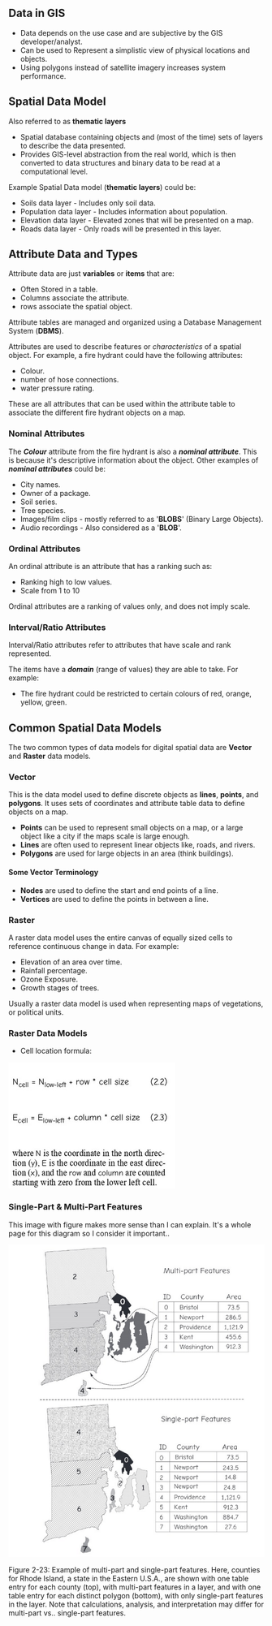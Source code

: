 
## Data in GIS

- Data depends on the use case and are subjective by the GIS developer/analyst.
- Can be used to Represent a simplistic  view of physical locations and objects.
- Using polygons instead of satellite imagery increases system performance.


## Spatial Data Model

Also referred to as **thematic layers**

- Spatial database containing objects and (most of the time) sets of layers to describe the data presented.
- Provides GIS-level abstraction from the real world, which is then converted to data structures and binary data to be read at a computational level.

Example Spatial Data model (**thematic layers**) could be:

- Soils data layer - Includes only soil data.
- Population data layer - Includes information about population.
- Elevation data layer - Elevated zones that will be presented on a map.
- Roads data layer - Only roads will be presented in this layer.



## Attribute Data and Types


Attribute data are just **variables** or **items** that are:

- Often Stored in a table.
- Columns associate the attribute.
- rows associate the spatial object.

Attribute tables are managed and organized using a Database Management System (**DBMS**). 

Attributes are used to describe features or *characteristics* of a spatial object.
For example, a fire hydrant could have the following attributes:

- Colour.
- number of hose connections.
- water pressure rating.

These are all attributes that can be used within the attribute table to associate the different fire hydrant objects on a map.

### Nominal Attributes

The ***Colour*** attribute from the fire hydrant is also a ***nominal attribute***. This is because it's descriptive information about the object. Other examples of ***nominal attributes*** could be:

- City names.
- Owner of a package.
- Soil series.
- Tree species.
- Images/film clips - mostly referred to as  '**BLOBS**' (Binary Large Objects).
- Audio recordings - Also considered as a '**BLOB**'.


### Ordinal Attributes

An ordinal attribute is an attribute that has a ranking such as:

- Ranking high to low values.
- Scale from 1 to 10

Ordinal attributes are a ranking of values only, and does not imply scale.


### Interval/Ratio Attributes

Interval/Ratio attributes refer to attributes that have scale and rank represented.

The items have a ***domain*** (range of values) they are able to take. For example:

- The fire hydrant could be restricted to certain colours of red, orange, yellow, green.


## Common Spatial Data Models


The two common types of data models for digital spatial data are **Vector** and **Raster** data models.


### Vector 

This is the data model used to define discrete objects as **lines**, **points**, and **polygons**. It uses sets of coordinates and attribute table data to define objects on a map.

- **Points** can be used to represent small objects on a map, or a large object like a city if the maps scale is large enough.
- **Lines** are often used to represent linear objects like, roads, and rivers.
- **Polygons** are used for large objects in an area (think buildings).

#### Some Vector Terminology


- **Nodes** are used to define the start and end points of a line.
- **Vertices** are used to define the points in between a line.

### Raster

A raster data model uses the entire canvas of equally sized cells to reference continuous change in data. For example:

- Elevation of an area over time.
- Rainfall percentage.
- Ozone Exposure.
- Growth stages of trees.

Usually a raster data model is used when representing maps of vegetations, or political units.

### Raster Data Models

- Cell location formula:

![Pasted image 20230906224520.png](../attachments/Pasted%20image%2020230906224520.png)

### Single-Part & Multi-Part Features

This image with figure makes more sense than I can explain. It's a whole page for this diagram so I consider it important..

![Pasted image 20230906220347.png](../attachments/Pasted%20image%2020230906220347.png)

Figure 2-23: Example of multi-part and single-part features. Here, counties for Rhode Island, a state in the Eastern U.S.A., are shown with one table entry for each county (top), with multi-part features in a layer, and with one table entry for each distinct polygon (bottom), with only single-part features in the layer. Note that calculations, analysis, and interpretation may differ for multi-part vs.. single-part features.

